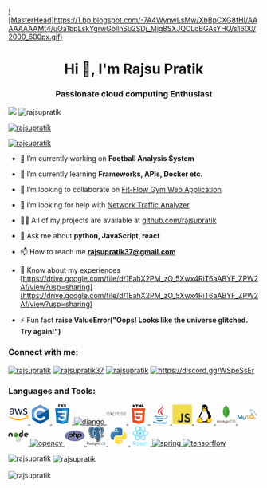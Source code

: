 [![MasterHead]https://1.bp.blogspot.com/-7A4WynwLsMw/XbBpCXG8fHI/AAAAAAAAMt4/uOa1bpLskYgrwGbllhSu2SDj_Mig8SXJQCLcBGAsYHQ/s1600/2000_600px.gif)](https://rishavchanda.io)
<h1 align="center">Hi 👋, I'm Rajsu Pratik</h1>
<h3 align="center">Passionate cloud computing Enthusiast</h3>
<img align="right' alt="Coding" width="400"src="[https://github.com/rudrabarad/Gifs](https://raw.githubusercontent.com/TheDudeThatCode/TheDudeThatCode/master/Assets/Developer.gif)"

<p align="left"> <img src="https://komarev.com/ghpvc/?username=rajsupratik&label=Profile%20views&color=0e75b6&style=flat" alt="rajsupratik" /> </p>

<p align="left"> <a href="https://github.com/ryo-ma/github-profile-trophy"><img src="https://github-profile-trophy.vercel.app/?username=rajsupratik" alt="rajsupratik" /></a> </p>

<p align="left"> <a href="https://twitter.com/rajsupratik" target="blank"><img src="https://img.shields.io/twitter/follow/rajsupratik?logo=twitter&style=for-the-badge" alt="rajsupratik" /></a> </p>

- 🔭 I’m currently working on **Football Analysis System**

- 🌱 I’m currently learning **Frameworks, APIs, Docker etc.**

- 👯 I’m looking to collaborate on [Fit-Flow Gym Web Application](https://github.com/rajsupratik/FIt-FlowGYM)

- 🤝 I’m looking for help with [Network Traffic Analyzer](https://github.com/rajsupratik/NetworkTrafficAnalyzer)

- 👨‍💻 All of my projects are available at [github.com/rajsupratik](github.com/rajsupratik)

- 💬 Ask me about **python, JavaScript, react**

- 📫 How to reach me **rajsupratik37@gmail.com**

- 📄 Know about my experiences [https://drive.google.com/file/d/1EahX2PM_zO_5Xwx4RiT6aABYF_ZPW2Af/view?usp=sharing](https://drive.google.com/file/d/1EahX2PM_zO_5Xwx4RiT6aABYF_ZPW2Af/view?usp=sharing)

- ⚡ Fun fact **raise ValueError("Oops! Looks like the universe glitched. Try again!")**

<h3 align="left">Connect with me:</h3>
<p align="left">
<a href="https://twitter.com/rajsupratik" target="blank"><img align="center" src="https://raw.githubusercontent.com/rahuldkjain/github-profile-readme-generator/master/src/images/icons/Social/twitter.svg" alt="rajsupratik" height="30" width="40" /></a>
<a href="https://www.hackerrank.com/rajsupratik37" target="blank"><img align="center" src="https://raw.githubusercontent.com/rahuldkjain/github-profile-readme-generator/master/src/images/icons/Social/hackerrank.svg" alt="rajsupratik37" height="30" width="40" /></a>
<a href="https://www.leetcode.com/rajsupratik" target="blank"><img align="center" src="https://raw.githubusercontent.com/rahuldkjain/github-profile-readme-generator/master/src/images/icons/Social/leet-code.svg" alt="rajsupratik" height="30" width="40" /></a>
<a href="https://discord.gg/https://discord.gg/WSpeSsEr" target="blank"><img align="center" src="https://raw.githubusercontent.com/rahuldkjain/github-profile-readme-generator/master/src/images/icons/Social/discord.svg" alt="https://discord.gg/WSpeSsEr" height="30" width="40" /></a>
</p>

<h3 align="left">Languages and Tools:</h3>
<p align="left"> <a href="https://aws.amazon.com" target="_blank" rel="noreferrer"> <img src="https://raw.githubusercontent.com/devicons/devicon/master/icons/amazonwebservices/amazonwebservices-original-wordmark.svg" alt="aws" width="40" height="40"/> </a> <a href="https://www.cprogramming.com/" target="_blank" rel="noreferrer"> <img src="https://raw.githubusercontent.com/devicons/devicon/master/icons/c/c-original.svg" alt="c" width="40" height="40"/> </a> <a href="https://www.w3schools.com/css/" target="_blank" rel="noreferrer"> <img src="https://raw.githubusercontent.com/devicons/devicon/master/icons/css3/css3-original-wordmark.svg" alt="css3" width="40" height="40"/> </a> <a href="https://www.djangoproject.com/" target="_blank" rel="noreferrer"> <img src="https://cdn.worldvectorlogo.com/logos/django.svg" alt="django" width="40" height="40"/> </a> <a href="https://expressjs.com" target="_blank" rel="noreferrer"> <img src="https://raw.githubusercontent.com/devicons/devicon/master/icons/express/express-original-wordmark.svg" alt="express" width="40" height="40"/> </a> <a href="https://www.w3.org/html/" target="_blank" rel="noreferrer"> <img src="https://raw.githubusercontent.com/devicons/devicon/master/icons/html5/html5-original-wordmark.svg" alt="html5" width="40" height="40"/> </a> <a href="https://www.java.com" target="_blank" rel="noreferrer"> <img src="https://raw.githubusercontent.com/devicons/devicon/master/icons/java/java-original.svg" alt="java" width="40" height="40"/> </a> <a href="https://developer.mozilla.org/en-US/docs/Web/JavaScript" target="_blank" rel="noreferrer"> <img src="https://raw.githubusercontent.com/devicons/devicon/master/icons/javascript/javascript-original.svg" alt="javascript" width="40" height="40"/> </a> <a href="https://www.linux.org/" target="_blank" rel="noreferrer"> <img src="https://raw.githubusercontent.com/devicons/devicon/master/icons/linux/linux-original.svg" alt="linux" width="40" height="40"/> </a> <a href="https://www.mongodb.com/" target="_blank" rel="noreferrer"> <img src="https://raw.githubusercontent.com/devicons/devicon/master/icons/mongodb/mongodb-original-wordmark.svg" alt="mongodb" width="40" height="40"/> </a> <a href="https://www.mysql.com/" target="_blank" rel="noreferrer"> <img src="https://raw.githubusercontent.com/devicons/devicon/master/icons/mysql/mysql-original-wordmark.svg" alt="mysql" width="40" height="40"/> </a> <a href="https://nodejs.org" target="_blank" rel="noreferrer"> <img src="https://raw.githubusercontent.com/devicons/devicon/master/icons/nodejs/nodejs-original-wordmark.svg" alt="nodejs" width="40" height="40"/> </a> <a href="https://opencv.org/" target="_blank" rel="noreferrer"> <img src="https://www.vectorlogo.zone/logos/opencv/opencv-icon.svg" alt="opencv" width="40" height="40"/> </a> <a href="https://www.php.net" target="_blank" rel="noreferrer"> <img src="https://raw.githubusercontent.com/devicons/devicon/master/icons/php/php-original.svg" alt="php" width="40" height="40"/> </a> <a href="https://www.postgresql.org" target="_blank" rel="noreferrer"> <img src="https://raw.githubusercontent.com/devicons/devicon/master/icons/postgresql/postgresql-original-wordmark.svg" alt="postgresql" width="40" height="40"/> </a> <a href="https://www.python.org" target="_blank" rel="noreferrer"> <img src="https://raw.githubusercontent.com/devicons/devicon/master/icons/python/python-original.svg" alt="python" width="40" height="40"/> </a> <a href="https://reactjs.org/" target="_blank" rel="noreferrer"> <img src="https://raw.githubusercontent.com/devicons/devicon/master/icons/react/react-original-wordmark.svg" alt="react" width="40" height="40"/> </a> <a href="https://spring.io/" target="_blank" rel="noreferrer"> <img src="https://www.vectorlogo.zone/logos/springio/springio-icon.svg" alt="spring" width="40" height="40"/> </a> <a href="https://www.tensorflow.org" target="_blank" rel="noreferrer"> <img src="https://www.vectorlogo.zone/logos/tensorflow/tensorflow-icon.svg" alt="tensorflow" width="40" height="40"/> </a> </p>

<p><img align="left" src="https://github-readme-stats.vercel.app/api/top-langs?username=rajsupratik&show_icons=true&locale=en&layout=compact" alt="rajsupratik" /></p>

<p>&nbsp;<img align="center" src="https://github-readme-stats.vercel.app/api?username=rajsupratik&show_icons=true&locale=en" alt="rajsupratik" /></p>

<p><img align="center" src="https://github-readme-streak-stats.herokuapp.com/?user=rajsupratik&" alt="rajsupratik" /></p>
